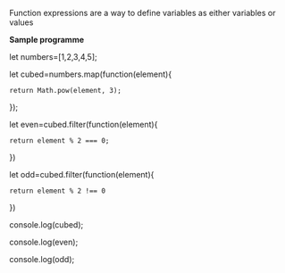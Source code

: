 Function expressions are a way to define variables as either variables or values

**Sample programme**

let numbers=[1,2,3,4,5];

let cubed=numbers.map(function(element){

    return Math.pow(element, 3);
});

let even=cubed.filter(function(element){

    return element % 2 === 0;
})

let odd=cubed.filter(function(element){

    return element % 2 !== 0
})

console.log(cubed);

console.log(even);

console.log(odd);